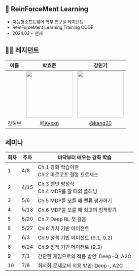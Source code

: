 ## 🤖 ReinForceMent Learning
- 지능형소프트웨어 학부 연구실 레지던트
- ReinForceMent Learning Training CODE
- 2024.03 ~ 현재

## 🧑‍💻 레지던트

| 이름 |  박효준  |  강민기  |
| :------------: | :------------: | :------------: |
|  | <img src="https://github.com/Kyxxn/React_Metaverse/assets/129862357/440e93ab-233b-47ef-9637-a4515d13d915" width="150"/> | <img src="https://avatars.githubusercontent.com/u/75325326?s=48&v=4" width="150"/> |
| 깃허브 | [@Kyxxn](https://github.com/Kyxxn) | [@kang20](https://github.com/kang20) |

## 세미나
| 회차 | 주차 | 바닥부터 배우는 강화 학습 |
|------|------|---------------------------|
| 1 | 4/8 | Ch.1 강화 학습이란 <br> Ch.2 마르코프 결정 프로세스 |
| 2 | 4/15 | Ch.3 벨만 방정식 <br> Ch.4 MDP를 알 때의 플래닝 |
| 3 | 5/6 | Ch.5 MDP를 모를 때 밸류 평가하기 |
| 4 | 5/13 | Ch.6 MDP를 모를 때 최고의 정책찾기 |
| 5 | 5/20 | Ch.7 Deep RL 첫 걸음 |
| 6 | 5/27 | Ch.8 가치 기반 에이전트 |
| 7 | 6/3 | Ch.9 정책 기반 에이전트 (9.1, 9.2) |
| 8 | 6/24 | Ch.9 정책 기반 에이전트 (9.3) |
| 9 | 7/1 | 간단한 게임으로의 적용 방안: Deep-Q, A2C |
| 10 | 7/8 | 최적화 문제로의 적용 방안: Deep-, A2C |
